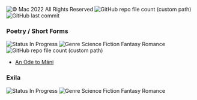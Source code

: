 ![© Mac 2022 All Rights Reserved](https://img.shields.io/badge/%C2%A9%20Mac%202022-All%20Rights%20Reserved-ffdcd0) ![GitHub repo file count (custom path)](https://img.shields.io/github/directory-file-count/maletears/writing/docs?color=d0dcff) ![GitHub last commit](https://img.shields.io/github/last-commit/maletears/writing?color=dcffd0&label=last%20updated)

### Poetry / Short Forms
![Status In Progress](https://img.shields.io/badge/status-in%20progress-d0dcff) ![Genre Science Fiction Fantasy Romance](http://img.shields.io/badge/genre-various-dcd0ff) ![GitHub repo file count (custom path)](https://img.shields.io/github/directory-file-count/maletears/writing/docs/short%20forms?color=d0dcff)
- [An Ode to Máni](https://github.com/maletears/writing/blob/main/docs/short%20forms/an%20ode%20to%20m%C3%A1ni.md)

### Exila
![Status In Progress](https://img.shields.io/badge/status-in%20progress-d0dcff) ![Genre Science Fiction Fantasy Romance](http://img.shields.io/badge/genre-science%20fiction%20fantasy%20romance-dcd0ff)
